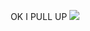 <p align="center">
OK I PULL UP
  <img src="https://i.kym-cdn.com/entries/icons/facebook/000/038/124/pullupcover.jpg">
</p>
